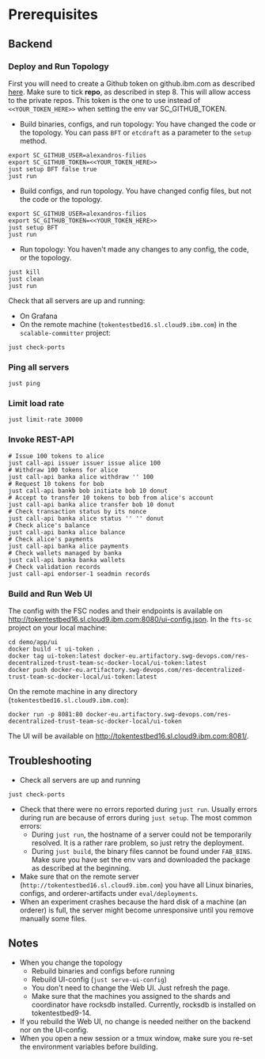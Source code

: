 # Prerequisites

## Backend
### Deploy and Run Topology
First you will need to create a Github token on github.ibm.com as described [here](https://docs.github.com/en/authentication/keeping-your-account-and-data-secure/creating-a-personal-access-token). Make sure to tick **repo**, as described in step 8.
This will allow access to the private repos.
This token is the one to use instead of `<<YOUR_TOKEN_HERE>>` when setting the env var SC_GITHUB_TOKEN.
* Build binaries, configs, and run topology: You have changed the code or the topology. You can pass `BFT` or `etcdraft` as a parameter to the `setup` method.
```shell
export SC_GITHUB_USER=alexandros-filios
export SC_GITHUB_TOKEN=<<YOUR_TOKEN_HERE>>
just setup BFT false true
just run
```
* Build configs, and run topology. You have changed config files, but not the code or the topology.
```shell
export SC_GITHUB_USER=alexandros-filios
export SC_GITHUB_TOKEN=<<YOUR_TOKEN_HERE>>
just setup BFT
just run
```
* Run topology: You haven't made any changes to any config, the code, or the topology.
```shell
just kill
just clean
just run
```

Check that all servers are up and running:
* On Grafana
* On the remote machine (`tokentestbed16.sl.cloud9.ibm.com`) in the `scalable-committer` project:
```shell
just check-ports
```

### Ping all servers
```shell
just ping
```

### Limit load rate
```shell
just limit-rate 30000
```

### Invoke REST-API
```shell
# Issue 100 tokens to alice
just call-api issuer issuer issue alice 100
# Withdraw 100 tokens for alice
just call-api banka alice withdraw '' 100
# Request 10 tokens for bob
just call-api bankb bob initiate bob 10 donut
# Accept to transfer 10 tokens to bob from alice's account
just call-api banka alice transfer bob 10 donut
# Check transaction status by its nonce
just call-api banka alice status '' '' donut
# Check alice's balance
just call-api banka alice balance
# Check alice's payments
just call-api banka alice payments
# Check wallets managed by banka
just call-api banka banka wallets
# Check validation records
just call-api endorser-1 seadmin records
```


### Build and Run Web UI
The config with the FSC nodes and their endpoints is available on http://tokentestbed16.sl.cloud9.ibm.com:8080/ui-config.json.
In the `fts-sc` project on your local machine:
```shell
cd demo/app/ui
docker build -t ui-token .
docker tag ui-token:latest docker-eu.artifactory.swg-devops.com/res-decentralized-trust-team-sc-docker-local/ui-token:latest
docker push docker-eu.artifactory.swg-devops.com/res-decentralized-trust-team-sc-docker-local/ui-token:latest
```
On the remote machine in any directory (`tokentestbed16.sl.cloud9.ibm.com`):
```shell
docker run -p 8081:80 docker-eu.artifactory.swg-devops.com/res-decentralized-trust-team-sc-docker-local/ui-token
```
The UI will be available on http://tokentestbed16.sl.cloud9.ibm.com:8081/.

## Troubleshooting
* Check all servers are up and running
```shell
just check-ports
```
* Check that there were no errors reported during `just run`. Usually errors during run are because of errors during `just setup`. The most common errors:
  * During `just run`, the hostname of a server could not be temporarily resolved. It is a rather rare problem, so just retry the deployment.
  * During `just build`, the binary files cannot be found under `FAB_BINS`. Make sure you have set the env vars and downloaded the package as described at the beginning.
* Make sure that on the remote server (`http://tokentestbed16.sl.cloud9.ibm.com`) you have all Linux binaries, configs, and orderer-artifacts under `eval/deployments`.
* When an experiment crashes because the hard disk of a machine (an orderer) is full, the server might become unresponsive until you remove manually some files.

## Notes
* When you change the topology
  * Rebuild binaries and configs before running
  * Rebuild UI-config (`just serve-ui-config`)
  * You don't need to change the Web UI. Just refresh the page.
  * Make sure that the machines you assigned to the shards and coordinator have rocksdb installed. Currently, rocksdb is installed on tokentestbed9-14.
* If you rebuild the Web UI, no change is needed neither on the backend nor on the UI-config.
* When you open a new session or a tmux window, make sure you re-set the environment variables before building.

